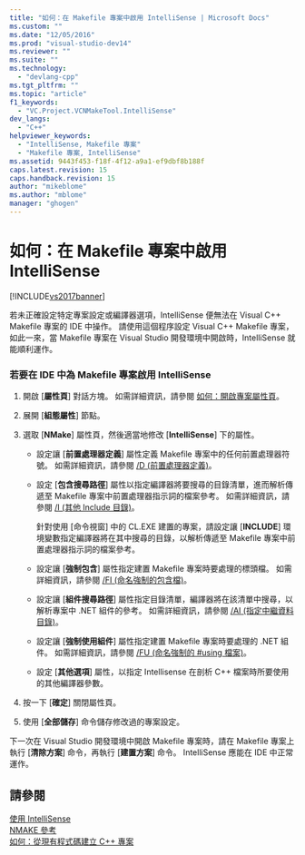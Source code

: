 ```yaml
---
title: "如何：在 Makefile 專案中啟用 IntelliSense | Microsoft Docs"
ms.custom: ""
ms.date: "12/05/2016"
ms.prod: "visual-studio-dev14"
ms.reviewer: ""
ms.suite: ""
ms.technology: 
  - "devlang-cpp"
ms.tgt_pltfrm: ""
ms.topic: "article"
f1_keywords: 
  - "VC.Project.VCNMakeTool.IntelliSense"
dev_langs: 
  - "C++"
helpviewer_keywords: 
  - "IntelliSense, Makefile 專案"
  - "Makefile 專案, IntelliSense"
ms.assetid: 9443f453-f18f-4f12-a9a1-ef9dbf8b188f
caps.latest.revision: 15
caps.handback.revision: 15
author: "mikeblome"
ms.author: "mblome"
manager: "ghogen"
---
```

# 如何：在 Makefile 專案中啟用 IntelliSense
[!INCLUDE[vs2017banner](../assembler/inline/includes/vs2017banner.md)]

若未正確設定特定專案設定或編譯器選項，IntelliSense 便無法在 Visual C\+\+ Makefile 專案的 IDE 中操作。  請使用這個程序設定 Visual C\+\+ Makefile 專案，如此一來，當 Makefile 專案在 Visual Studio 開發環境中開啟時，IntelliSense 就能順利運作。  
  
### 若要在 IDE 中為 Makefile 專案啟用 IntelliSense  
  
1.  開啟 \[**屬性頁**\] 對話方塊。  如需詳細資訊，請參閱 [如何：開啟專案屬性頁](../misc/how-to-open-project-property-pages.md)。  
  
2.  展開 \[**組態屬性**\] 節點。  
  
3.  選取 \[**NMake**\] 屬性頁，然後適當地修改 \[**IntelliSense**\] 下的屬性。  
  
    -   設定讓 \[**前置處理器定義**\] 屬性定義 Makefile 專案中的任何前置處理器符號。  如需詳細資訊，請參閱 [\/D \(前置處理器定義\)](../build/reference/d-preprocessor-definitions.md)。  
  
    -   設定 \[**包含搜尋路徑**\] 屬性以指定編譯器將要搜尋的目錄清單，進而解析傳遞至 Makefile 專案中前置處理器指示詞的檔案參考。  如需詳細資訊，請參閱 [\/I \(其他 Include 目錄\)](../build/reference/i-additional-include-directories.md)。  
  
         針對使用 \[命令視窗\] 中的 CL.EXE 建置的專案，請設定讓 \[**INCLUDE**\] 環境變數指定編譯器將在其中搜尋的目錄，以解析傳遞至 Makefile 專案中前置處理器指示詞的檔案參考。  
  
    -   設定讓 \[**強制包含**\] 屬性指定建置 Makefile 專案時要處理的標頭檔。  如需詳細資訊，請參閱 [\/FI \(命名強制的包含檔\)](../build/reference/fi-name-forced-include-file.md)。  
  
    -   設定讓 \[**組件搜尋路徑**\] 屬性指定目錄清單，編譯器將在該清單中搜尋，以解析專案中 .NET 組件的參考。  如需詳細資訊，請參閱 [\/AI \(指定中繼資料目錄\)](../build/reference/ai-specify-metadata-directories.md)。  
  
    -   設定讓 \[**強制使用組件**\] 屬性指定建置 Makefile 專案時要處理的 .NET 組件。  如需詳細資訊，請參閱 [\/FU \(命名強制的 \#using 檔案\)](../build/reference/fu-name-forced-hash-using-file.md)。  
  
    -   設定 \[**其他選項**\] 屬性，以指定 Intellisense 在剖析 C\+\+ 檔案時所要使用的其他編譯器參數。  
  
4.  按一下 \[**確定**\] 關閉屬性頁。  
  
5.  使用 \[**全部儲存**\] 命令儲存修改過的專案設定。  
  
 下一次在 Visual Studio 開發環境中開啟 Makefile 專案時，請在 Makefile 專案上執行 \[**清除方案**\] 命令，再執行 \[**建置方案**\] 命令。  IntelliSense 應能在 IDE 中正常運作。  
  
## 請參閱  
 [使用 IntelliSense](../Topic/Using%20IntelliSense.md)   
 [NMAKE 參考](../build/nmake-reference.md)   
 [如何：從現有程式碼建立 C\+\+ 專案](../ide/how-to-create-a-cpp-project-from-existing-code.md)